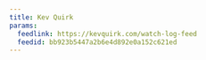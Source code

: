 ```yaml
---
title: Kev Quirk
params:
  feedlink: https://kevquirk.com/watch-log-feed
  feedid: bb923b5447a2b6e4d892e0a152c621ed
---
```

